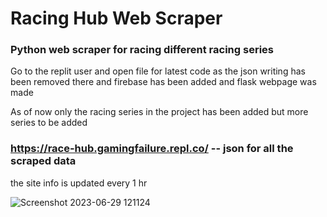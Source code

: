# Racing Hub Web Scraper
### Python web scraper for racing different racing series 

Go to the replit user and open file for latest code as the json writing has been removed there and firebase has been added and flask webpage was made

As of now only the racing series in the project has been added but more series to be added

### https://race-hub.gamingfailure.repl.co/ -- json for all the scraped data
the site info is updated every 1 hr

![Screenshot 2023-06-29 121124](https://github.com/JJKVIT/Racing_Hub/assets/115476354/3434c474-01a1-47f4-be7b-9e2b909dec40)

